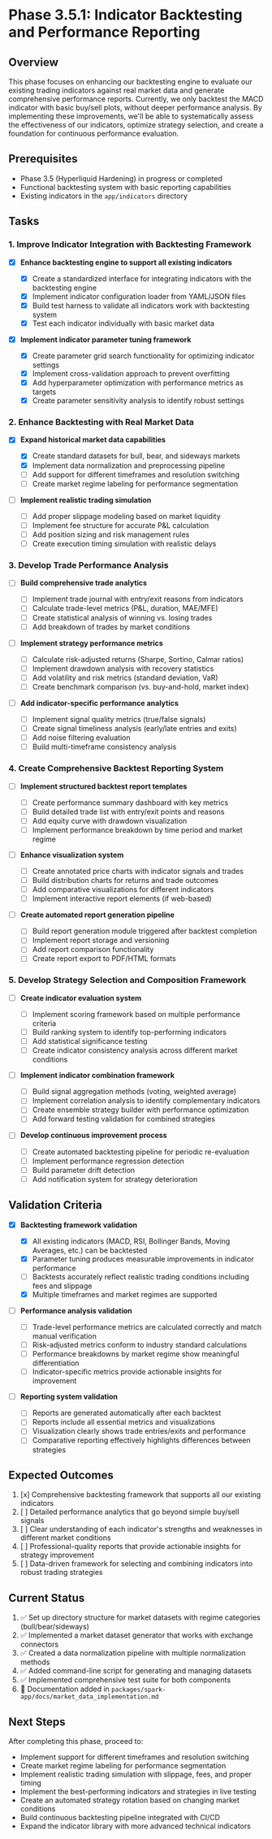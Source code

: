 # Phase 3.5.1: Indicator Backtesting and Performance Reporting

## Overview

This phase focuses on enhancing our backtesting engine to evaluate our existing trading indicators
against real market data and generate comprehensive performance reports. Currently, we only backtest
the MACD indicator with basic buy/sell plots, without deeper performance analysis. By implementing
these improvements, we'll be able to systematically assess the effectiveness of our indicators,
optimize strategy selection, and create a foundation for continuous performance evaluation.

## Prerequisites

- Phase 3.5 (Hyperliquid Hardening) in progress or completed
- Functional backtesting system with basic reporting capabilities
- Existing indicators in the `app/indicators` directory

## Tasks

### 1. Improve Indicator Integration with Backtesting Framework

- [x] **Enhance backtesting engine to support all existing indicators**

  - [x] Create a standardized interface for integrating indicators with the backtesting engine
  - [x] Implement indicator configuration loader from YAML/JSON files
  - [x] Build test harness to validate all indicators work with backtesting system
  - [x] Test each indicator individually with basic market data

- [x] **Implement indicator parameter tuning framework**
  - [x] Create parameter grid search functionality for optimizing indicator settings
  - [x] Implement cross-validation approach to prevent overfitting
  - [x] Add hyperparameter optimization with performance metrics as targets
  - [x] Create parameter sensitivity analysis to identify robust settings

### 2. Enhance Backtesting with Real Market Data

- [x] **Expand historical market data capabilities**

  - [x] Create standard datasets for bull, bear, and sideways markets
  - [x] Implement data normalization and preprocessing pipeline
  - [ ] Add support for different timeframes and resolution switching
  - [ ] Create market regime labeling for performance segmentation

- [ ] **Implement realistic trading simulation**
  - [ ] Add proper slippage modeling based on market liquidity
  - [ ] Implement fee structure for accurate P&L calculation
  - [ ] Add position sizing and risk management rules
  - [ ] Create execution timing simulation with realistic delays

### 3. Develop Trade Performance Analysis

- [ ] **Build comprehensive trade analytics**

  - [ ] Implement trade journal with entry/exit reasons from indicators
  - [ ] Calculate trade-level metrics (P&L, duration, MAE/MFE)
  - [ ] Create statistical analysis of winning vs. losing trades
  - [ ] Add breakdown of trades by market conditions

- [ ] **Implement strategy performance metrics**

  - [ ] Calculate risk-adjusted returns (Sharpe, Sortino, Calmar ratios)
  - [ ] Implement drawdown analysis with recovery statistics
  - [ ] Add volatility and risk metrics (standard deviation, VaR)
  - [ ] Create benchmark comparison (vs. buy-and-hold, market index)

- [ ] **Add indicator-specific performance analytics**
  - [ ] Implement signal quality metrics (true/false signals)
  - [ ] Create signal timeliness analysis (early/late entries and exits)
  - [ ] Add noise filtering evaluation
  - [ ] Build multi-timeframe consistency analysis

### 4. Create Comprehensive Backtest Reporting System

- [ ] **Implement structured backtest report templates**

  - [ ] Create performance summary dashboard with key metrics
  - [ ] Build detailed trade list with entry/exit points and reasons
  - [ ] Add equity curve with drawdown visualization
  - [ ] Implement performance breakdown by time period and market regime

- [ ] **Enhance visualization system**

  - [ ] Create annotated price charts with indicator signals and trades
  - [ ] Build distribution charts for returns and trade outcomes
  - [ ] Add comparative visualizations for different indicators
  - [ ] Implement interactive report elements (if web-based)

- [ ] **Create automated report generation pipeline**
  - [ ] Build report generation module triggered after backtest completion
  - [ ] Implement report storage and versioning
  - [ ] Add report comparison functionality
  - [ ] Create report export to PDF/HTML formats

### 5. Develop Strategy Selection and Composition Framework

- [ ] **Create indicator evaluation system**

  - [ ] Implement scoring framework based on multiple performance criteria
  - [ ] Build ranking system to identify top-performing indicators
  - [ ] Add statistical significance testing
  - [ ] Create indicator consistency analysis across different market conditions

- [ ] **Implement indicator combination framework**

  - [ ] Build signal aggregation methods (voting, weighted average)
  - [ ] Implement correlation analysis to identify complementary indicators
  - [ ] Create ensemble strategy builder with performance optimization
  - [ ] Add forward testing validation for combined strategies

- [ ] **Develop continuous improvement process**
  - [ ] Create automated backtesting pipeline for periodic re-evaluation
  - [ ] Implement performance regression detection
  - [ ] Build parameter drift detection
  - [ ] Add notification system for strategy deterioration

## Validation Criteria

- [x] **Backtesting framework validation**

  - [x] All existing indicators (MACD, RSI, Bollinger Bands, Moving Averages, etc.) can be
        backtested
  - [x] Parameter tuning produces measurable improvements in indicator performance
  - [ ] Backtests accurately reflect realistic trading conditions including fees and slippage
  - [x] Multiple timeframes and market regimes are supported

- [ ] **Performance analysis validation**

  - [ ] Trade-level performance metrics are calculated correctly and match manual verification
  - [ ] Risk-adjusted metrics conform to industry standard calculations
  - [ ] Performance breakdowns by market regime show meaningful differentiation
  - [ ] Indicator-specific metrics provide actionable insights for improvement

- [ ] **Reporting system validation**
  - [ ] Reports are generated automatically after each backtest
  - [ ] Reports include all essential metrics and visualizations
  - [ ] Visualization clearly shows trade entries/exits and performance
  - [ ] Comparative reporting effectively highlights differences between strategies

## Expected Outcomes

1. [x] Comprehensive backtesting framework that supports all our existing indicators
2. [ ] Detailed performance analytics that go beyond simple buy/sell signals
3. [ ] Clear understanding of each indicator's strengths and weaknesses in different market
       conditions
4. [ ] Professional-quality reports that provide actionable insights for strategy improvement
5. [ ] Data-driven framework for selecting and combining indicators into robust trading strategies

## Current Status

1. ✅ Set up directory structure for market datasets with regime categories (bull/bear/sideways)
2. ✅ Implemented a market dataset generator that works with exchange connectors
3. ✅ Created a data normalization pipeline with multiple normalization methods
4. ✅ Added command-line script for generating and managing datasets
5. ✅ Implemented comprehensive test suite for both components
6. 📝 Documentation added in `packages/spark-app/docs/market_data_implementation.md`

## Next Steps

After completing this phase, proceed to:

- Implement support for different timeframes and resolution switching
- Create market regime labeling for performance segmentation
- Implement realistic trading simulation with slippage, fees, and proper timing
- Implement the best-performing indicators and strategies in live testing
- Create an automated strategy rotation based on changing market conditions
- Build continuous backtesting pipeline integrated with CI/CD
- Expand the indicator library with more advanced technical indicators
